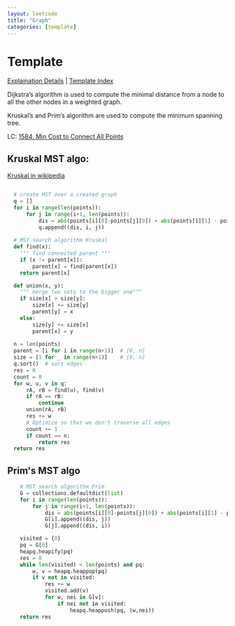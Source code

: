 ```yaml
---
layout: leetcode
title: "Graph"
categories: [template]
---
```


# Template

[Explaination Details](./summary.md) | [Template Index](../template_list.md)

Dijkstra’s algorithm is used to compute the minimal distance from a node to all the other nodes in a weighted graph.

Kruskal’s and Prim’s algorithm are used to compute the minimum spanning tree.

LC: 
[1584. Min Cost to Connect All Points]()

## Kruskal MST algo:

[Kruskal in wikipedia](https://en.wikipedia.org/wiki/Kruskal%27s_algorithm)

```python

  # create MST over a created graph
  q = []
  for i in range(len(points)):
      for j in range(i+1, len(points)):
          dis = abs(points[i][0]-points[j][0]) + abs(points[i][1] - points[j][1])
          q.append((dis, i, j))
  
  # MST search algorithm Kruskal
  def find(x):
    """ find connected parent """
    if (x != parent[x]):
        parent[x] = find(parent[x])
    return parent[x]

  def union(x, y):
    """ merge two sets to the bigger one"""
    if size[x] > size[y]:
        size[x] += size[y]
        parent[y] = x
    else:
        size[y] += size[x]
        parent[x] = y
          
  n = len(points)
  parent = [i for i in range(n+1)]  # [0, n]
  size = [1 for _ in range(n+1)]    # [0, n]
  q.sort()  # sort edges
  res = 0
  count = 0
  for w, u, v in q:
      rA, rB = find(u), find(v)
      if rA == rB:
          continue
      union(rA, rB)
      res += w
      # Optimize so that we don't traverse all edges
      count += 1
      if count == n:
          return res
  return res 
```
## Prim's MST algo

```python
	# MST search algorithm Prim
	G = collections.defaultdict(list)
	for i in range(len(points)):
		for j in range(i+1, len(points)):
			dis = abs(points[i][0]-points[j][0]) + abs(points[i][1] - points[j][1])
			G[i].append((dis, j))
			G[j].append((dis, i))

	visited = {0}
	pq = G[0]
	heapq.heapify(pq)
	res = 0
	while len(visited) < len(points) and pq:
		w, v = heapq.heappop(pq)
		if v not in visited:
			res += w
			visited.add(v)
			for w, nei in G[v]:
				if nei not in visited:
					heapq.heappush(pq, (w,nei))
	return res
```